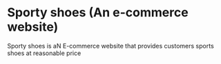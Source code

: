 # Sporty shoes (An e-commerce website)
Sporty shoes is aN E-commerce website that provides customers sports shoes at reasonable price
